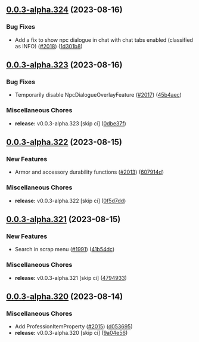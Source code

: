 ## [0.0.3-alpha.324](https://github.com/Wynntils/Artemis/compare/v0.0.3-alpha.323...v0.0.3-alpha.324) (2023-08-16)


### Bug Fixes

* Add a fix to show npc dialogue in chat with chat tabs enabled (classified as INFO) ([#2018](https://github.com/Wynntils/Artemis/issues/2018)) ([1d301b8](https://github.com/Wynntils/Artemis/commit/1d301b81d8bee5c7cf91e15fdd48f81e09aa2447))

## [0.0.3-alpha.323](https://github.com/Wynntils/Artemis/compare/v0.0.3-alpha.322...v0.0.3-alpha.323) (2023-08-16)


### Bug Fixes

* Temporarily disable NpcDialogueOverlayFeature ([#2017](https://github.com/Wynntils/Artemis/issues/2017)) ([45b4aec](https://github.com/Wynntils/Artemis/commit/45b4aece9fb8a9bff53452cb0c53a8791fdc8ec9))


### Miscellaneous Chores

* **release:** v0.0.3-alpha.323 [skip ci] ([0dbe37f](https://github.com/Wynntils/Artemis/commit/0dbe37f02fbc2cab4dc6f702e85e1b97fdee72f5))

## [0.0.3-alpha.322](https://github.com/Wynntils/Artemis/compare/v0.0.3-alpha.321...v0.0.3-alpha.322) (2023-08-15)


### New Features

* Armor and accessory durability functions ([#2013](https://github.com/Wynntils/Artemis/issues/2013)) ([607914d](https://github.com/Wynntils/Artemis/commit/607914dfad79617cb076fae56a03092c11a1237e))


### Miscellaneous Chores

* **release:** v0.0.3-alpha.322 [skip ci] ([0f5d7dd](https://github.com/Wynntils/Artemis/commit/0f5d7dde0cef4f4acc37cbd1930a85dbf23b783f))

## [0.0.3-alpha.321](https://github.com/Wynntils/Artemis/compare/v0.0.3-alpha.320...v0.0.3-alpha.321) (2023-08-15)


### New Features

* Search in scrap menu ([#1991](https://github.com/Wynntils/Artemis/issues/1991)) ([41b54dc](https://github.com/Wynntils/Artemis/commit/41b54dc20c6d01540f56422b427a00e71f3eaa31))


### Miscellaneous Chores

* **release:** v0.0.3-alpha.321 [skip ci] ([4794933](https://github.com/Wynntils/Artemis/commit/47949333894321f14a1353dc70726076a413040a))

## [0.0.3-alpha.320](https://github.com/Wynntils/Artemis/compare/v0.0.3-alpha.319...v0.0.3-alpha.320) (2023-08-14)


### Miscellaneous Chores

* Add ProfessionItemProperty ([#2015](https://github.com/Wynntils/Artemis/issues/2015)) ([d053695](https://github.com/Wynntils/Artemis/commit/d053695d9978d1c3ad8c7b4440296c5e5e6e05b2))
* **release:** v0.0.3-alpha.320 [skip ci] ([9a04e56](https://github.com/Wynntils/Artemis/commit/9a04e56ea7109179b722ac6110b2ae425613266c))


